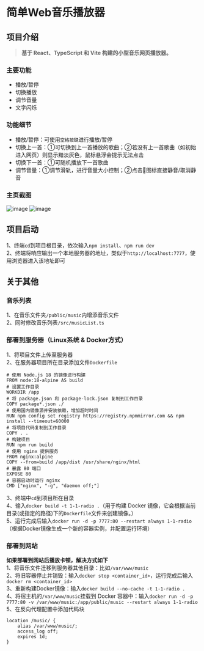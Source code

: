 # 简单Web音乐播放器

## 项目介绍
> **基于 React、TypeScript 和 Vite 构建的小型音乐网页播放器。**
### 主要功能
+ 播放/暂停
+ 切换播放
+ 调节音量
+ 文字闪烁
### 功能细节
+ 播放/暂停：可使用`空格按键`进行播放/暂停
+ 切换上一首：①可切换到上一首播放的歌曲；②若没有上一首歌曲（如初始进入网页）则显示黯淡灰色，鼠标悬浮会提示无法点击
+ 切换下一首：①可随机播放下一首歌曲
+ 调节音量：①调节滑轨，进行音量大小控制；②点击📣图标直接静音/取消静音

### 主页截图
![image](https://github.com/user-attachments/assets/a67e1cd3-6a0b-46e1-b657-e9785d4a493b)
![image](https://github.com/user-attachments/assets/fabd9b53-4e85-40b6-8f58-2905dbaffedd)

## 项目启动
1、终端`cd`到项目根目录，依次输入`npm install`、`npm run dev`
<br>
2、终端将响应输出一个本地服务器的地址，类似于`http://localhost:7777`，使用浏览器进入该地址即可

## 关于其他
### 音乐列表
1、在音乐文件夹`/public/music`内增添音乐文件
<br>
2、同时修改音乐列表`/src/musicList.ts`
### 部署到服务器（Linux系统 & Docker方式）
1、将项目文件上传至服务器
<br>
2、在服务器项目所在目录添加文件`Dockerfile`
```Dockerfile配置
# 使用 Node.js 18 的镜像进行构建
FROM node:18-alpine AS build
# 设置工作目录
WORKDIR /app
# 将 package.json 和 package-lock.json 复制到工作目录
COPY package*.json ./
# 使用国内镜像源并安装依赖，增加超时时间
RUN npm config set registry https://registry.npmmirror.com && npm install --timeout=60000
# 将项目代码复制到工作目录
COPY . .
# 构建项目
RUN npm run build
# 使用 nginx 提供服务
FROM nginx:alpine
COPY --from=build /app/dist /usr/share/nginx/html
# 暴露 80 端口
EXPOSE 80
# 容器启动时运行 nginx
CMD ["nginx", "-g", "daemon off;"]
```
3、终端中`cd`到项目所在目录
<br>
4、输入`docker build -t 1-1-radio .`（用于构建 Docker 镜像，它会根据当前目录(或指定的路径)下的`Dockerfile`文件来创建镜像。）
<br>
5、运行完成后输入`docker run -d -p 7777:80 --restart always 1-1-radio`（根据Docker镜像生成一个新的容器实例，并配置运行环境）
### 部署到网站
**如果部署到网站后播放卡顿，解决方式如下**
<br>
1、将音乐文件迁移到服务器其他目录：比如`/var/www/music`
<br>
2、将旧容器停止并销毁：输入`docker stop <container_id>`，运行完成后输入`docker rm <container_id>`
<br>
3、重新构建Docker镜像：输入`docker build --no-cache -t 1-1-radio .`
<br>
4、将宿主机的`/var/www/music`挂载到 Docker 容器中：输入`docker run -d -p 7777:80 -v /var/www/music:/app/public/music --restart always 1-1-radio`
<br>
5、在反向代理配置中添加代码块
```
location /music/ {
    alias /var/www/music/;
    access_log off;
    expires 1d;
}
```
